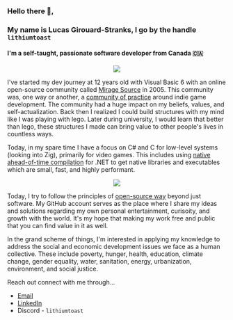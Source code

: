 ### Hello there :wave:,

### My name is Lucas Girouard-Stranks, I go by the handle `lithiumtoast`

#### I'm a self-taught, passionate software developer from Canada :canada:

<p align="center">
    <img src="https://github-readme-stats-git-masterrstaa-rickstaa.vercel.app/api?username=lithiumtoast&show_icons=true&theme=dark&hide_rank=true"/>
</p>

I've started my dev journey at 12 years old with Visual Basic 6 with an online open-source community called [Mirage Source](https://www.youtube.com/watch?v=z5JaByOWNcg) in 2005. This community was, one way or another, a [community of practice](https://en.wikipedia.org/wiki/Community_of_practice) around indie game development. The community had a huge impact on my beliefs, values, and self-actualization. Back then I realized I could build structures with my mind like I was playing with lego. Later during university, I would learn that better than lego, these structures I made can bring value to other people's lives in countless ways.

Today, in my spare time I have a focus on C# and C for low-level systems (looking into Zig), primarily for video games. This includes using [native ahead-of-time compilation](https://github.com/dotnet/designs/blob/main/accepted/2020/form-factors.md#ahead-of-time-aot-compilation) for .NET to get native libraries and executables which are small, fast, and highly performant.

<p align="center">
    <img src="https://github-readme-stats-git-masterrstaa-rickstaa.vercel.app/api/top-langs/?username=lithiumtoast&theme=dark&langs_count=10&layout=compact")
</p>
    
Today, I try to follow the principles of [open-source way](https://www.theopensourceway.org) beyond just software. My GitHub account serves as the place where I share my ideas and solutions regarding my own personal entertainment, curisoity, and growth with the world. It's my hope that making my work free and public that you can find value in it as well.

In the grand scheme of things, I'm interested in applying my knowledge to address the social and economic development issues we face as a human collective. These include poverty, hunger, health, education, climate change, gender equality, water, sanitation, energy, urbanization, environment, and social justice. 

Reach out connect with me through...
- [Email](mailto:lustranks@gmail.com?subject=[GitHub]%20Connect)
- [LinkedIn](https://www.linkedin.com/in/lithiumtoast)
- Discord - `lithiumtoast`
